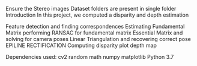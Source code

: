 Ensure the Stereo images Dataset folders are present in single folder
Introduction
In this project, we computed a disparity and depth estimation

Feature detection and finding correspondences
Estimating Fundamental Matrix
performing RANSAC for fundamental matrix
Essential Matrix and solving for camera poses
Linear Triangulation and recovering correct pose
EPILINE RECTIFICATION
Computing disparity
plot depth map 


Dependencies used: 
			cv2
			random
			math
			numpy
			matplotlib
			Python 3.7
